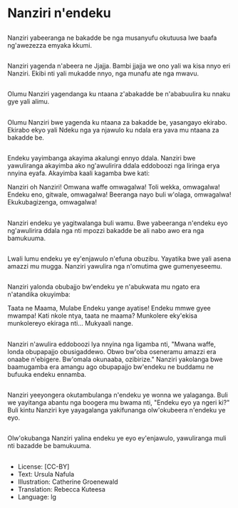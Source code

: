 # Nanziri n'endeku

##
Nanziri yabeeranga ne bakadde be
nga musanyufu okutuusa lwe baafa
ng'awezezza emyaka kkumi.

##
Nanziri yagenda n'abeera ne Jjajja.
Bambi jjajja we ono yali wa kisa
nnyo eri Nanziri. Ekibi nti yali
mukadde nnyo, nga munafu ate nga
mwavu.

##
Olumu Nanziri yagendanga ku
ntaana z'abakadde be n'ababuulira
ku nnaku gye yali alimu.

##
Olumu Nanziri bwe yagenda ku
ntaana za bakadde be, yasangayo
ekirabo. Ekirabo ekyo yali Ndeku
nga ya njawulo ku ndala era yava
mu ntaana za bakadde be.

##
Endeku yayimbanga akayima
akalungi ennyo ddala. Nanziri bwe
yawuliranga akayimba ako
ng'awulirira ddala eddoboozi nga
liringa erya nnyina eyafa.
Akayimba kaali kagamba bwe kati:

Nanziri oh Nanziri!
Omwana waffe omwagalwa!
Toli wekka, omwagalwa!
Endeku eno, gitwale, omwagalwa!
Beeranga nayo buli w'olaga, omwagalwa!
Ekukubagizenga, omwagalwa!

##
Nanziri endeku ye yagitwalanga buli
wamu.
Bwe yabeeranga n'endeku eyo
ng'awulirira ddala nga nti mpozzi
bakadde be ali nabo awo era nga
bamukuuma.

##
Lwali lumu endeku ye ey'enjawulo
n'efuna obuzibu. Yayatika bwe yali
asena amazzi mu mugga. Nanziri
yawulira nga n'omutima gwe
gumenyeseemu.

##
Nanziri yalonda obubajjo bw'endeku
ye n'abukwata mu ngato era
n'atandika okuyimba:

Taata ne Maama,
Mulabe Endeku yange ayatise!
Endeku mmwe gyee mwampa!
Kati nkole ntya, taata ne maama?
Munkolere eky'ekisa munkolereyo ekiraga nti...
Mukyaali nange.

##
Nanziri n'awulira eddoboozi lya
nnyina nga ligamba nti, "Mwana
waffe,
londa obupapajjo obusigaddewo.
Obwo bw'oba oseneramu amazzi
era onaabe n'ebigere. Bw'omala
okunaaba, ozibirize."
Nanziri yakolanga bwe
baamugamba era amangu ago
obupapajjo bw'endeku ne buddamu
ne bufuuka endeku ennamba.

##
Nanziri yeeyongera okutambulanga
n'endeku ye wonna we yalaganga.
Buli we yayitanga abantu nga
boogera mu bwama nti, "Endeku
eyo ya ngeri ki?"
Buli kintu Nanziri kye yayagalanga
yakifunanga olw'okubeera n'endeku
ye eyo.

##
Olw'okubanga Nanziri yalina endeku
ye eyo ey'enjawulo, yawuliranga
muli nti bazadde be bamukuuma.

##
* License: [CC-BY]
* Text: Ursula Nafula
* Illustration: Catherine Groenewald
* Translation: Rebecca Kuteesa
* Language: lg
